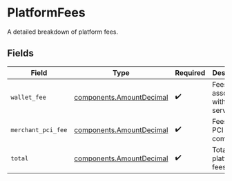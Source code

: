 # PlatformFees

A detailed breakdown of platform fees.


## Fields

| Field                                                                | Type                                                                 | Required                                                             | Description                                                          |
| -------------------------------------------------------------------- | -------------------------------------------------------------------- | -------------------------------------------------------------------- | -------------------------------------------------------------------- |
| `wallet_fee`                                                         | [components.AmountDecimal](../../models/components/amountdecimal.md) | :heavy_check_mark:                                                   | Fees associated with wallet services.                                |
| `merchant_pci_fee`                                                   | [components.AmountDecimal](../../models/components/amountdecimal.md) | :heavy_check_mark:                                                   | Fees for PCI compliance.                                             |
| `total`                                                              | [components.AmountDecimal](../../models/components/amountdecimal.md) | :heavy_check_mark:                                                   | Total platform fees.                                                 |